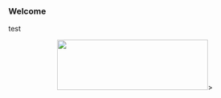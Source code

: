 ### Welcome

test
<p align="center"><img src="https://user-images.githubusercontent.com/43025347/106243985-9f53b880-624d-11eb-90f1-e0da370a73ff.jpg"height="100px" width="300px">></p>
<!--
**fd873630/fd873630** is a ✨ _special_ ✨ repository because its `README.md` (this file) appears on your GitHub profile.
